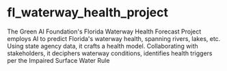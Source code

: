 # fl_waterway_health_project
The Green AI Foundation's Florida Waterway Health Forecast Project employs AI to predict Florida's waterway health, spanning rivers, lakes, etc. Using state agency data, it crafts a health model. Collaborating with stakeholders, it deciphers waterway conditions, identifies health triggers per the Impaired Surface Water Rule
